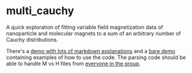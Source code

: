 # multi_cauchy
A quick exploration of fitting variable field magnetization data of nanoparticle and molecular magnets to a sum of an arbitrary number of Cauchy distributions.

There's a [demo with lots of markdown explanations](/tests/demo_w_md.ipynb) and a [bare demo](/tests/demo.ipynb) containing examples of how to use the code. The parsing code should be able to handle M vs H files from [everyone in the group](/tests/sample_files).
